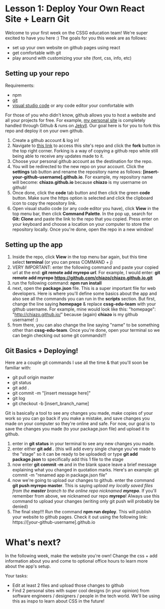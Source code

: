 # Lesson 1: Deploy Your Own React Site + Learn Git

Welcome to your first week on the CSSG education team! We're super excited to have you here :)
The goals for you this week are as follows:

- set up your own website on github pages using react
- get comfortable with git
- play around with customizing your site (font, css, info, etc)

## Setting up your repo

Requirements:

- npm
- [git](https://git-scm.com/)
- [visual studio code](https://code.visualstudio.com/) or any code editor your comfortable with

For those of you who didn't know, github allows you to host a website and all your projects for free. For example, [my personal site](https://chiazo.github.io) is completely handled through Github & runs on [Jekyll](https://jekyllrb.com/). Our goal here is for you to fork this repo and deploy it on your own github.

1. Create a github account & log in!
2. Navigate to [this link](https://github.com/cssg-edu-team/cssg-edu-team.github.io) to access this site's repo and click the **fork** button in the top right corner. Forking is a way of copying a github repo while still being able to receive any updates made to it.
3. Choose your personal github account as the destination for the repo.
4. You will be redirected to the new repo on your account. Click the **settings** tab button and rename the repository name as follows: **[insert-your-github-username].github.io**. For example, my repository name will become: **chiazo.github.io** because **chiazo** is my username on github!
5. Once done, click the **code** tab button and then click the green **code** button. Make sure the https option is selected and click the clipboard icon to copy the repository link.
6. Open visual studio code (or any code editor you have), click **View** in the top menu bar, then click **Command Palette**. In the pop up, search for **Git: Clone** and paste the link to the repo that you copied. Press enter on your keyboard and choose a location on your computer to store the repository locally. Once you're done, open the repo in a new window!

## Setting up the app

1. Inside the repo, click **View** in the top menu bar again, but this time select **terminal** (or you can press COMMAND + j)
2. VERY IMPORTANT: enter the following command and paste your copied url at the end: **git remote add myrepo _url_**. For example, I would enter: **git remote add myrepo https://github.com/chiazo/chiazo.github.io.git**
3. run the following command: **npm run install**
4. next, open the **package.json** file. This is a super important file for web developers. Here is where you'll define some basics about the app and also see all the commands you can run in the **scripts** section. But first, change the line saying **homepage** & replace **cssg-edu-team** with your github username. For example, mine would look like this: "homepage": "http://chiazo.github.io/" because (again) **chiazo** is my github username! :)
5. from there, you can also change the line saying "name" to be something other than **cssg-edu-team**. Once you're done, open your terminal so we can begin checking out some git commands!!!

## Git Basics + Deploying!

Here are a couple git commands I use all the time & that you'll soon be familiar with:

- git pull origin master
- git status
- git add .
- git commit -m "[insert message here]"
- git log
- git checkout -b [insert_branch_name]

Git is basically a tool to see any changes you made, make copies of your work so you can go back if you make a mistake, and save changes you made on your computer so they're online and safe. For now, our goal is to save the changes you made (to your package.json file) and upload it to github.

1. enter in **git status** in your terminal to see any new changes you made.
2. enter either **git add .** (this will add every single change you've made to the "stage" so it can be ready to be uploaded) or type **git add package.json** to specifically add this 1 file to the stage
3. now enter **git commit -m** and in the blank space leave a brief message explaining what you changed in quotation marks. Here's an example: git commit -m "renamed app in package.json file"
4. now we're going to upload our changes to github. enter the command **git push myrepo master**. This is saying _upload my locally saved files from the **master** branch to the online repo nicknamed **myrepo**_. If you'll remember from above, we nicknamed our repo **myrepo**! Always use this command to upload your changes (writing only git push will probably be denied)
5. The final step!!! Run the command **npm run deploy**. This will publish your website to github pages. Check it out using the following link: https://[your-github-username].github.io

# What's next?

In the following week, make the website you're own! Change the css + add information about you and come to optional office hours to learn more about the app's setup.

Your tasks:

- Edit at least 2 files and upload those changes to github
- Find 2 personal sites with super cool designs (in your opinion) from software engineers / designers / people in the tech world. We'll be using this as inspo to learn about CSS in the future!
